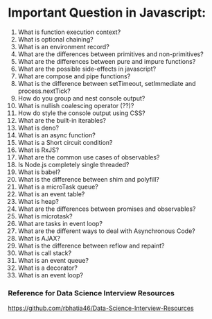 # Important Question in Javascript:

1. What is function execution context?
2. What is optional chaining?
3. What is an environment record?
4. What are the differences between primitives and non-primitives?
5. What are the differences between pure and impure functions?
6. What are the possible side-effects in javascript?
7. What are compose and pipe functions?
8. What is the difference between setTimeout, setImmediate and process.nextTick?
9. How do you group and nest console output?
10. What is nullish coalescing operator (??)?
11. How do style the console output using CSS?
12. What are the built-in iterables?
13. What is deno?
14. What is an async function?
15. What is a Short circuit condition?
16. What is RxJS?
17. What are the common use cases of observables?
18. Is Node.js completely single threaded?
19. What is babel?
20. What is the difference between shim and polyfill?
21. What is a microTask queue?
22. What is an event table?
23. What is heap?
24. What are the differences between promises and observables?
25. What is microtask?
26. What are tasks in event loop?
27. What are the different ways to deal with Asynchronous Code?
28. What is AJAX?
29. What is the difference between reflow and repaint?
30. What is call stack?
31. What is an event queue?
32. What is a decorator?
33. What is an event loop?




### Reference for Data Science Interview Resources
https://github.com/rbhatia46/Data-Science-Interview-Resources
